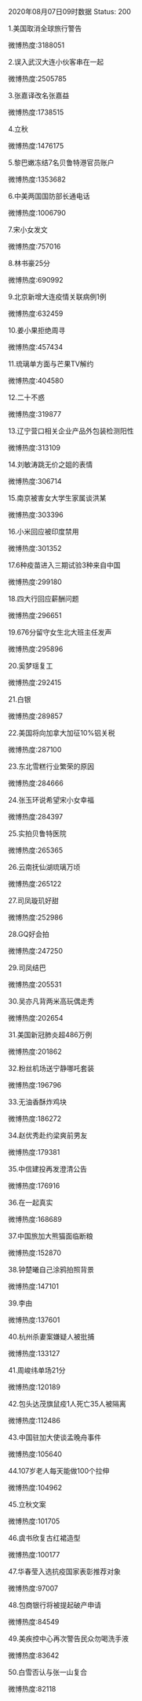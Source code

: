 2020年08月07日09时数据
Status: 200

1.美国取消全球旅行警告

微博热度:3188051

2.误入武汉大连小伙客串在一起

微博热度:2505785

3.张嘉译改名张嘉益

微博热度:1738515

4.立秋

微博热度:1476175

5.黎巴嫩冻结7名贝鲁特港官员账户

微博热度:1353682

6.中美两国国防部长通电话

微博热度:1006790

7.宋小女发文

微博热度:757016

8.林书豪25分

微博热度:690992

9.北京新增大连疫情关联病例1例

微博热度:632459

10.姜小果拒绝周寻

微博热度:457434

11.琉璃单方面与芒果TV解约

微博热度:404580

12.二十不惑

微博热度:319877

13.辽宁营口相关企业产品外包装检测阳性

微博热度:313109

14.刘敏涛跳无价之姐的表情

微博热度:306714

15.南京被害女大学生家属谈洪某

微博热度:303396

16.小米回应被印度禁用

微博热度:301352

17.6种疫苗进入三期试验3种来自中国

微博热度:299180

18.四大行回应薪酬问题

微博热度:296651

19.676分留守女生北大班主任发声

微博热度:295896

20.奚梦瑶复工

微博热度:292415

21.白银

微博热度:289857

22.美国将向加拿大加征10%铝关税

微博热度:287100

23.东北雪糕行业繁荣的原因

微博热度:284666

24.张玉环说希望宋小女幸福

微博热度:284397

25.实拍贝鲁特医院

微博热度:265365

26.云南抚仙湖琉璃万顷

微博热度:265122

27.司凤璇玑好甜

微博热度:252986

28.GQ好会拍

微博热度:247250

29.司凤结巴

微博热度:205531

30.吴亦凡背两米高玩偶走秀

微博热度:202654

31.美国新冠肺炎超486万例

微博热度:201862

32.粉丝机场送宁静哪吒套装

微博热度:196796

33.无油香酥炸鸡块

微博热度:186272

34.赵优秀赴约梁爽前男友

微博热度:179381

35.中信建投再发澄清公告

微博热度:176916

36.在一起真实

微博热度:168689

37.中国旅加大熊猫面临断粮

微博热度:152870

38.钟楚曦自己涂鸦拍照背景

微博热度:147101

39.李由

微博热度:137601

40.杭州杀妻案嫌疑人被批捕

微博热度:133127

41.周峻纬单场21分

微博热度:120189

42.包头达茂旗鼠疫1人死亡35人被隔离

微博热度:112486

43.中国驻加大使谈孟晚舟事件

微博热度:105640

44.107岁老人每天能做100个拉伸

微博热度:104962

45.立秋文案

微博热度:101705

46.虞书欣复古红裙造型

微博热度:100177

47.华春莹入选抗疫国家表彰推荐对象

微博热度:97007

48.包商银行将被提起破产申请

微博热度:84549

49.美疾控中心再次警告民众勿喝洗手液

微博热度:83642

50.白雪否认与张一山复合

微博热度:82118

